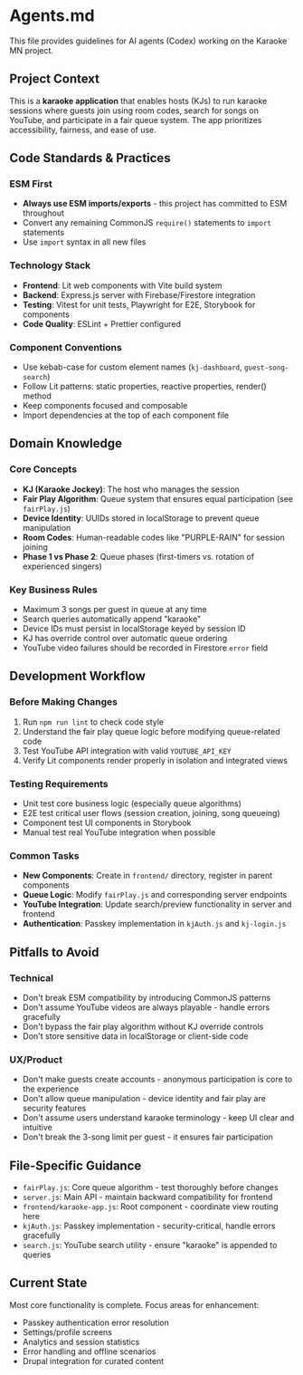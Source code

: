 # Agents.md

This file provides guidelines for AI agents (Codex) working on the Karaoke MN project.

## Project Context

This is a **karaoke application** that enables hosts (KJs) to run karaoke sessions where guests join using room codes, search for songs on YouTube, and participate in a fair queue system. The app prioritizes accessibility, fairness, and ease of use.

## Code Standards & Practices

### ESM First
- **Always use ESM imports/exports** - this project has committed to ESM throughout
- Convert any remaining CommonJS `require()` statements to `import` statements
- Use `import` syntax in all new files

### Technology Stack
- **Frontend**: Lit web components with Vite build system
- **Backend**: Express.js server with Firebase/Firestore integration  
- **Testing**: Vitest for unit tests, Playwright for E2E, Storybook for components
- **Code Quality**: ESLint + Prettier configured

### Component Conventions
- Use kebab-case for custom element names (`kj-dashboard`, `guest-song-search`)
- Follow Lit patterns: static properties, reactive properties, render() method
- Keep components focused and composable
- Import dependencies at the top of each component file

## Domain Knowledge

### Core Concepts
- **KJ (Karaoke Jockey)**: The host who manages the session
- **Fair Play Algorithm**: Queue system that ensures equal participation (see `fairPlay.js`)
- **Device Identity**: UUIDs stored in localStorage to prevent queue manipulation
- **Room Codes**: Human-readable codes like "PURPLE-RAIN" for session joining
- **Phase 1 vs Phase 2**: Queue phases (first-timers vs. rotation of experienced singers)

### Key Business Rules
- Maximum 3 songs per guest in queue at any time
- Search queries automatically append "karaoke" 
- Device IDs must persist in localStorage keyed by session ID
- KJ has override control over automatic queue ordering
- YouTube video failures should be recorded in Firestore `error` field

## Development Workflow

### Before Making Changes
1. Run `npm run lint` to check code style
2. Understand the fair play queue logic before modifying queue-related code
3. Test YouTube API integration with valid `YOUTUBE_API_KEY`
4. Verify Lit components render properly in isolation and integrated views

### Testing Requirements
- Unit test core business logic (especially queue algorithms)
- E2E test critical user flows (session creation, joining, song queueing)
- Component test UI components in Storybook
- Manual test real YouTube integration when possible

### Common Tasks
- **New Components**: Create in `frontend/` directory, register in parent components
- **Queue Logic**: Modify `fairPlay.js` and corresponding server endpoints
- **YouTube Integration**: Update search/preview functionality in server and frontend
- **Authentication**: Passkey implementation in `kjAuth.js` and `kj-login.js`

## Pitfalls to Avoid

### Technical
- Don't break ESM compatibility by introducing CommonJS patterns
- Don't assume YouTube videos are always playable - handle errors gracefully
- Don't bypass the fair play algorithm without KJ override controls
- Don't store sensitive data in localStorage or client-side code

### UX/Product
- Don't make guests create accounts - anonymous participation is core to the experience
- Don't allow queue manipulation - device identity and fair play are security features
- Don't assume users understand karaoke terminology - keep UI clear and intuitive
- Don't break the 3-song limit per guest - it ensures fair participation

## File-Specific Guidance

- `fairPlay.js`: Core queue algorithm - test thoroughly before changes
- `server.js`: Main API - maintain backward compatibility for frontend
- `frontend/karaoke-app.js`: Root component - coordinate view routing here  
- `kjAuth.js`: Passkey implementation - security-critical, handle errors gracefully
- `search.js`: YouTube search utility - ensure "karaoke" is appended to queries

## Current State

Most core functionality is complete. Focus areas for enhancement:
- Passkey authentication error resolution
- Settings/profile screens
- Analytics and session statistics  
- Error handling and offline scenarios
- Drupal integration for curated content